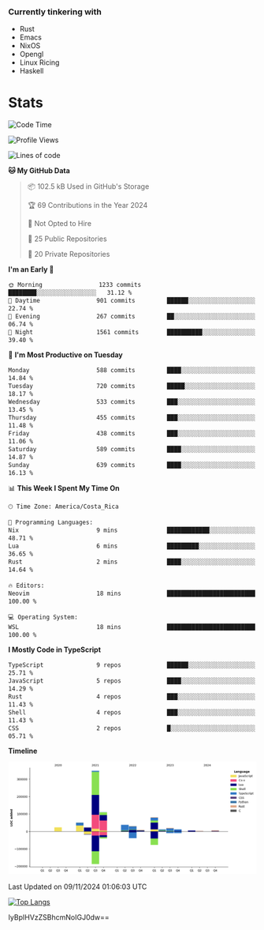 ### Currently tinkering with
 - Rust
 - Emacs
 - NixOS
 - Opengl
 - Linux Ricing
 - Haskell

# Stats
<!--START_SECTION:waka-->
![Code Time](http://img.shields.io/badge/Code%20Time-938%20hrs%2042%20mins-blue)

![Profile Views](http://img.shields.io/badge/Profile%20Views-0-blue)

![Lines of code](https://img.shields.io/badge/From%20Hello%20World%20I%27ve%20Written-762.8%20thousand%20lines%20of%20code-blue)

**🐱 My GitHub Data** 

> 📦 102.5 kB Used in GitHub's Storage 
 > 
> 🏆 69 Contributions in the Year 2024
 > 
> 🚫 Not Opted to Hire
 > 
> 📜 25 Public Repositories 
 > 
> 🔑 20 Private Repositories 
 > 
**I'm an Early 🐤** 

```text
🌞 Morning                1233 commits        ████████░░░░░░░░░░░░░░░░░   31.12 % 
🌆 Daytime                901 commits         ██████░░░░░░░░░░░░░░░░░░░   22.74 % 
🌃 Evening                267 commits         ██░░░░░░░░░░░░░░░░░░░░░░░   06.74 % 
🌙 Night                  1561 commits        ██████████░░░░░░░░░░░░░░░   39.40 % 
```
📅 **I'm Most Productive on Tuesday** 

```text
Monday                   588 commits         ████░░░░░░░░░░░░░░░░░░░░░   14.84 % 
Tuesday                  720 commits         █████░░░░░░░░░░░░░░░░░░░░   18.17 % 
Wednesday                533 commits         ███░░░░░░░░░░░░░░░░░░░░░░   13.45 % 
Thursday                 455 commits         ███░░░░░░░░░░░░░░░░░░░░░░   11.48 % 
Friday                   438 commits         ███░░░░░░░░░░░░░░░░░░░░░░   11.06 % 
Saturday                 589 commits         ████░░░░░░░░░░░░░░░░░░░░░   14.87 % 
Sunday                   639 commits         ████░░░░░░░░░░░░░░░░░░░░░   16.13 % 
```


📊 **This Week I Spent My Time On** 

```text
🕑︎ Time Zone: America/Costa_Rica

💬 Programming Languages: 
Nix                      9 mins              ████████████░░░░░░░░░░░░░   48.71 % 
Lua                      6 mins              █████████░░░░░░░░░░░░░░░░   36.65 % 
Rust                     2 mins              ████░░░░░░░░░░░░░░░░░░░░░   14.64 % 

🔥 Editors: 
Neovim                   18 mins             █████████████████████████   100.00 % 

💻 Operating System: 
WSL                      18 mins             █████████████████████████   100.00 % 
```

**I Mostly Code in TypeScript** 

```text
TypeScript               9 repos             ██████░░░░░░░░░░░░░░░░░░░   25.71 % 
JavaScript               5 repos             ████░░░░░░░░░░░░░░░░░░░░░   14.29 % 
Rust                     4 repos             ███░░░░░░░░░░░░░░░░░░░░░░   11.43 % 
Shell                    4 repos             ███░░░░░░░░░░░░░░░░░░░░░░   11.43 % 
CSS                      2 repos             █░░░░░░░░░░░░░░░░░░░░░░░░   05.71 % 
```



**Timeline**

![Lines of Code chart](https://raw.githubusercontent.com/PandeCode/PandeCode/main/assets/bar_graph.png)


 Last Updated on 09/11/2024 01:06:03 UTC
<!--END_SECTION:waka-->
<!-- 
[![PandeCode's GitHub stats](https://github-readme-stats.vercel.app/api?username=PandeCode&theme=dracula&hide_border=true&show_icons=true)](https://github.com/anuraghazra/github-readme-stats)
-->
[![Top Langs](https://github-readme-stats.vercel.app/api/top-langs/?username=PandeCode&layout=compact&theme=dracula&hide_border=true)](https://github.com/anuraghazra/github-readme-stats)

IyBpIHVzZSBhcmNoIGJ0dw==
